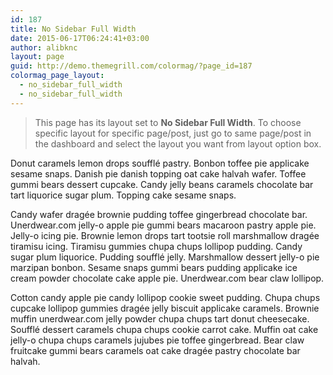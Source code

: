 ```yaml
---
id: 187
title: No Sidebar Full Width
date: 2015-06-17T06:24:41+03:00
author: alibknc
layout: page
guid: http://demo.themegrill.com/colormag/?page_id=187
colormag_page_layout:
  - no_sidebar_full_width
  - no_sidebar_full_width
---
```

> This page has its layout set to **No Sidebar Full Width**. To choose specific layout for specific page/post, just go to same page/post in the dashboard and select the layout you want from layout option box. 

Donut caramels lemon drops soufflé pastry. Bonbon toffee pie applicake sesame snaps. Danish pie danish topping oat cake halvah wafer. Toffee gummi bears dessert cupcake. Candy jelly beans caramels chocolate bar tart liquorice sugar plum. Topping cake sesame snaps.

Candy wafer dragée brownie pudding toffee gingerbread chocolate bar. Unerdwear.com jelly-o apple pie gummi bears macaroon pastry apple pie. Jelly-o icing pie. Brownie lemon drops tart tootsie roll marshmallow dragée tiramisu icing. Tiramisu gummies chupa chups lollipop pudding. Candy sugar plum liquorice. Pudding soufflé jelly. Marshmallow dessert jelly-o pie marzipan bonbon. Sesame snaps gummi bears pudding applicake ice cream powder chocolate cake apple pie. Unerdwear.com bear claw lollipop.

Cotton candy apple pie candy lollipop cookie sweet pudding. Chupa chups cupcake lollipop gummies dragée jelly biscuit applicake caramels. Brownie muffin unerdwear.com jelly powder chupa chups tart donut cheesecake. Soufflé dessert caramels chupa chups cookie carrot cake. Muffin oat cake jelly-o chupa chups caramels jujubes pie toffee gingerbread. Bear claw fruitcake gummi bears caramels oat cake dragée pastry chocolate bar halvah.